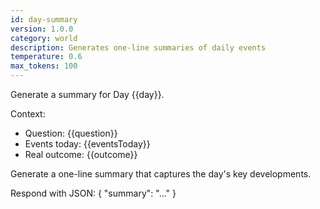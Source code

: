 ```yaml
---
id: day-summary
version: 1.0.0
category: world
description: Generates one-line summaries of daily events
temperature: 0.6
max_tokens: 100
---
```


Generate a summary for Day {{day}}.

Context:
- Question: {{question}}
- Events today: {{eventsToday}}
- Real outcome: {{outcome}}

Generate a one-line summary that captures the day's key developments.

Respond with JSON: { "summary": "..." }
